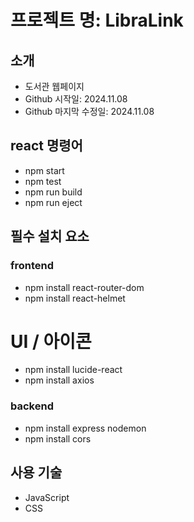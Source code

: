 # 프로젝트 명: LibraLink

## 소개
- 도서관 웹페이지
- Github 시작일: 2024.11.08
- Github 마지막 수정일: 2024.11.08

## react 명령어
- npm start
- npm test
- npm run build
- npm run eject


## 필수 설치 요소

### frontend
- npm install react-router-dom
- npm install react-helmet
# UI / 아이콘
- npm install lucide-react 
- npm install axios

### backend
- npm install express nodemon
- npm install cors

## 사용 기술
- JavaScript
- CSS
